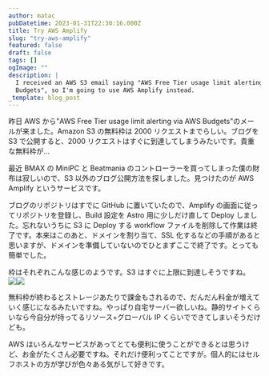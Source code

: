 ```yaml
---
author: matac
pubDatetime: 2023-01-31T22:30:16.000Z
title: Try AWS Amplify
slug: "try-aws-amplify"
featured: false
draft: false
tags: []
ogImage: ""
description: |
  I received an AWS S3 email saying "AWS Free Tier usage limit alerting via AWS
  Budgets", so I'm going to use AWS Amplify instead.
_template: blog_post
---
```


昨日 AWS から"AWS Free Tier usage limit alerting via AWS Budgets"のメールが来ました。Amazon S3 の無料枠は 2000 リクエストまでらしい。ブログを S3 で公開すると、2000 リクエストはすぐに到達してしまうみたいです。貴重な無料枠が...

最近 BMAX の MiniPC と Beatmania のコントローラーを買ってしまった僕の財布は寂しいので、S3 以外のブログ公開方法を探しました。見つけたのが AWS Amplify というサービスです。

ブログのリポジトリはすでに GitHub に置いていたので、Amplify の画面に従ってリポジトリを登録し、Build 設定を Astro 用に少しだけ直して Deploy しました。忘れないうちに S3 に Deploy する workflow ファイルを削除して作業は終了です。本来はこのあと、ドメインを割り当て、SSL 化するなどの手順があると思いますが、ドメインを準備していないのでひとまずここで終了です。とっても簡単でした。

枠はそれぞれこんな感じのようです。S3 はすぐに上限に到達しそうですね。  
![](/img/amplify.png)![](/img/s3.png)

無料枠が終わるとストレージあたりで課金もされるので、だんだん料金が増えていく感じになるみたいですね。やっぱり自宅サーバー欲しいね。静的サイトくらいなら今自分が持ってるリソース+グローバル IP くらいでできてしまいそうだけども。

AWS はいろんなサービスがあってとても便利に使うことができるとは思うけど、お金がたくさん必要ですね。それだけ便利ってことですが。個人的にはセルフホストの方が学びが色々ある気がして好きです。
